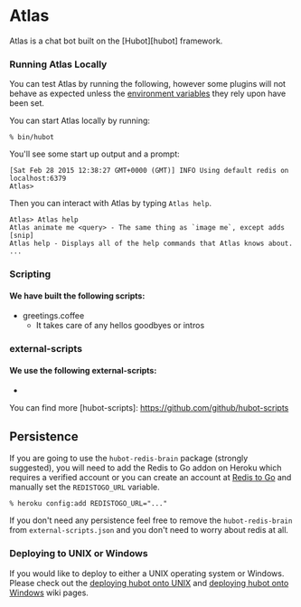 # Atlas

Atlas is a chat bot built on the [Hubot][hubot] framework.

### Running Atlas Locally

You can test Atlas by running the following, however some plugins will not
behave as expected unless the [environment variables](#configuration) they rely
upon have been set.

You can start Atlas locally by running:

    % bin/hubot

You'll see some start up output and a prompt:

    [Sat Feb 28 2015 12:38:27 GMT+0000 (GMT)] INFO Using default redis on localhost:6379
    Atlas>

Then you can interact with Atlas by typing `Atlas help`.

    Atlas> Atlas help
    Atlas animate me <query> - The same thing as `image me`, except adds [snip]
    Atlas help - Displays all of the help commands that Atlas knows about.
    ...

### Scripting
#### We have built the following scripts:
- greetings.coffee
    - It takes care of any hellos goodbyes or intros

### external-scripts
#### We use the following external-scripts:
 - 

You can find more [hubot-scripts]: https://github.com/github/hubot-scripts

##  Persistence

If you are going to use the `hubot-redis-brain` package (strongly suggested),
you will need to add the Redis to Go addon on Heroku which requires a verified
account or you can create an account at [Redis to Go][redistogo] and manually
set the `REDISTOGO_URL` variable.

    % heroku config:add REDISTOGO_URL="..."

If you don't need any persistence feel free to remove the `hubot-redis-brain`
from `external-scripts.json` and you don't need to worry about redis at all.

[redistogo]: https://redistogo.com/


### Deploying to UNIX or Windows

If you would like to deploy to either a UNIX operating system or Windows.
Please check out the [deploying hubot onto UNIX][deploy-unix] and [deploying
hubot onto Windows][deploy-windows] wiki pages.

[heroku-node-docs]: http://devcenter.heroku.com/articles/node-js
[deploy-heroku]: https://github.com/github/hubot/blob/master/docs/deploying/heroku.md
[deploy-unix]: https://github.com/github/hubot/blob/master/docs/deploying/unix.md
[deploy-windows]: https://github.com/github/hubot/blob/master/docs/deploying/windows.md
